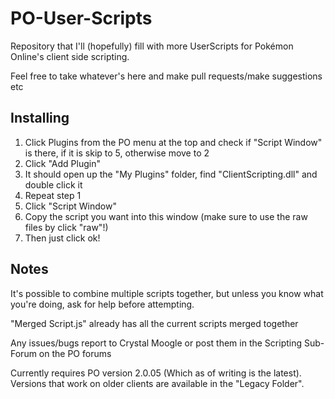 PO-User-Scripts
===============
Repository that I'll (hopefully) fill with more UserScripts for Pokémon Online's client side scripting.

Feel free to take whatever's here and make pull requests/make suggestions etc

Installing
-------------
1. Click Plugins from the PO menu at the top and check if "Script Window" is there, if it is skip to 5, otherwise move to 2
2. Click "Add Plugin"
3. It should open up the "My Plugins" folder, find "ClientScripting.dll" and double click it
4. Repeat step 1
5. Click "Script Window"
6. Copy the script you want into this window (make sure to use the raw files by click "raw"!)
7. Then just click ok!

Notes
-------------
It's possible to combine multiple scripts together, but unless you know what you're doing, ask for help before attempting. 

"Merged Script.js" already has all the current scripts merged together

Any issues/bugs report to Crystal Moogle or post them in the Scripting Sub-Forum on the PO forums

Currently requires PO version 2.0.05 (Which as of writing is the latest). Versions that work on older clients are available in the "Legacy Folder".